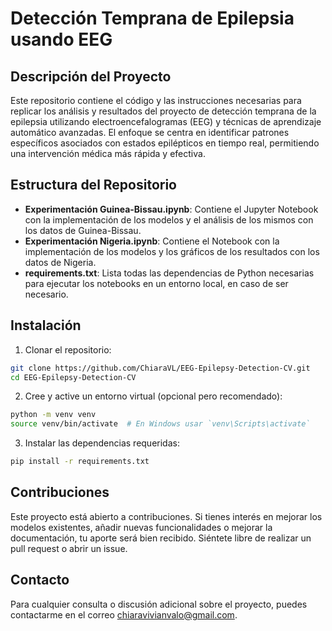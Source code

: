 # Detección Temprana de Epilepsia usando EEG

## Descripción del Proyecto
Este repositorio contiene el código y las instrucciones necesarias para replicar los análisis y resultados del proyecto de detección temprana de la epilepsia utilizando electroencefalogramas (EEG) y técnicas de aprendizaje automático avanzadas. El enfoque se centra en identificar patrones específicos asociados con estados epilépticos en tiempo real, permitiendo una intervención médica más rápida y efectiva.

## Estructura del Repositorio
- **Experimentación Guinea-Bissau.ipynb**: Contiene el Jupyter Notebook con la implementación de los modelos y el análisis de los mismos con los datos de Guinea-Bissau.
- **Experimentación Nigeria.ipynb**: Contiene el Notebook con la implementación de los modelos y los gráficos de los resultados con los datos de Nigeria.
- **requirements.txt**: Lista todas las dependencias de Python necesarias para ejecutar los notebooks en un entorno local, en caso de ser necesario.

## Instalación
1. Clonar el repositorio:   
```sh
git clone https://github.com/ChiaraVL/EEG-Epilepsy-Detection-CV.git
cd EEG-Epilepsy-Detection-CV
```
2. Cree y active un entorno virtual (opcional pero recomendado):
```sh
python -m venv venv
source venv/bin/activate  # En Windows usar `venv\Scripts\activate`
```
3. Instalar las dependencias requeridas:
```sh
pip install -r requirements.txt
```

## Contribuciones
Este proyecto está abierto a contribuciones. Si tienes interés en mejorar los modelos existentes, añadir nuevas funcionalidades o mejorar la documentación, tu aporte será bien recibido. Siéntete libre de realizar un pull request o abrir un issue.

## Contacto
Para cualquier consulta o discusión adicional sobre el proyecto, puedes contactarme en el correo chiaravivianvalo@gmail.com.

